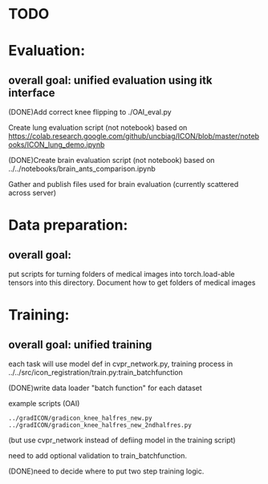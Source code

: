 # TODO

# Evaluation:

## overall goal: unified evaluation using itk interface



(DONE)Add correct knee flipping to ./OAI\_eval.py

Create lung evaluation script (not notebook) based on https://colab.research.google.com/github/uncbiag/ICON/blob/master/notebooks/ICON_lung_demo.ipynb

(DONE)Create brain evaluation script (not notebook) based on ../../notebooks/brain_ants_comparison.ipynb

Gather and publish files used for brain evaluation (currently scattered across server)


# Data preparation:

## overall goal: 

put scripts for turning folders of medical images into torch.load-able tensors into this directory. Document how to get folders of medical images


# Training:

## overall goal: unified training 

each task will use model def in cvpr_network.py, training process in ../../src/icon_registration/train.py:train_batchfunction

(DONE)write data loader "batch function" for each dataset

example scripts (OAI) 
```
../gradICON/gradicon_knee_halfres_new.py
../gradICON/gradicon_knee_halfres_new_2ndhalfres.py
```
(but use cvpr_network instead of defiing model in the training script)

need to add optional validation to train_batchfunction.

(DONE)need to decide where to put two step training logic.


